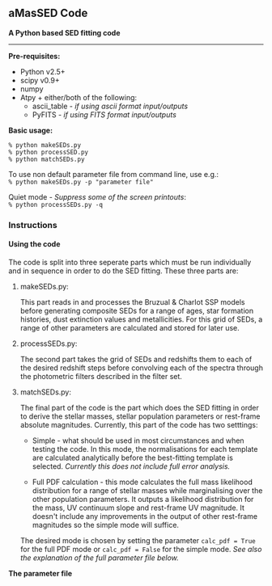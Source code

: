 ## aMasSED Code 
__A Python based SED fitting code__

---

__Pre-requisites:__

* Python v2.5+  
* scipy v0.9+  
* numpy  
* Atpy + either/both of the following:  
	* ascii_table - *if using ascii format input/outputs*  
	* PyFITS - *if using FITS format input/outputs*  

__Basic usage:__

	% python makeSEDs.py
	% python processSED.py
	% python matchSEDs.py


To use non default parameter file from command line, use e.g.:  
`% python makeSEDs.py -p "parameter file"`

Quiet mode - _Suppress some of the screen printouts_:  
`% python processSEDs.py -q`

### Instructions ###

#### Using the code ####

The code is split into three seperate parts which must be run individually and in sequence in order to do the SED fitting. These three parts are:

1.  makeSEDs.py:

    This part reads in and processes the Bruzual & Charlot SSP models before generating composite SEDs for a range of ages, star formation histories, dust extinction values and metallicities. For this grid of SEDs, a range of other parameters are calculated and stored for later use.
        
2.  processSEDs.py:

    The second part takes the grid of SEDs and redshifts them to each of the desired redshift steps before convolving each of the spectra through the photometric filters described in the filter set.
        
3.  matchSEDs.py:

    The final part of the code is the part which does the SED fitting in order to derive the stellar masses, stellar population parameters or rest-frame absolute magnitudes. Currently, this part of the code has two setttings:
       
    * Simple - what should be used in most circumstances and when testing the code. In this mode, the normalisations for each template are calculated analytically before the best-fitting template is selected. _Currently this does not include full error analysis._
    
    * Full PDF calculation - this mode calculates the full mass likelihood distribution for a range of stellar masses while marginalising over the other population parameters. It outputs a likelihood distribution for the mass, UV continuum slope and rest-frame UV magnitude. It doesn't include any improvements in the output of other rest-frame magnitudes so the simple mode will suffice.
    
    The desired mode is chosen by setting the parameter `calc_pdf = True` for the full PDF mode or `calc_pdf = False` for the simple mode. _See also the explanation of the full parameter file below._
        
__The parameter file__

